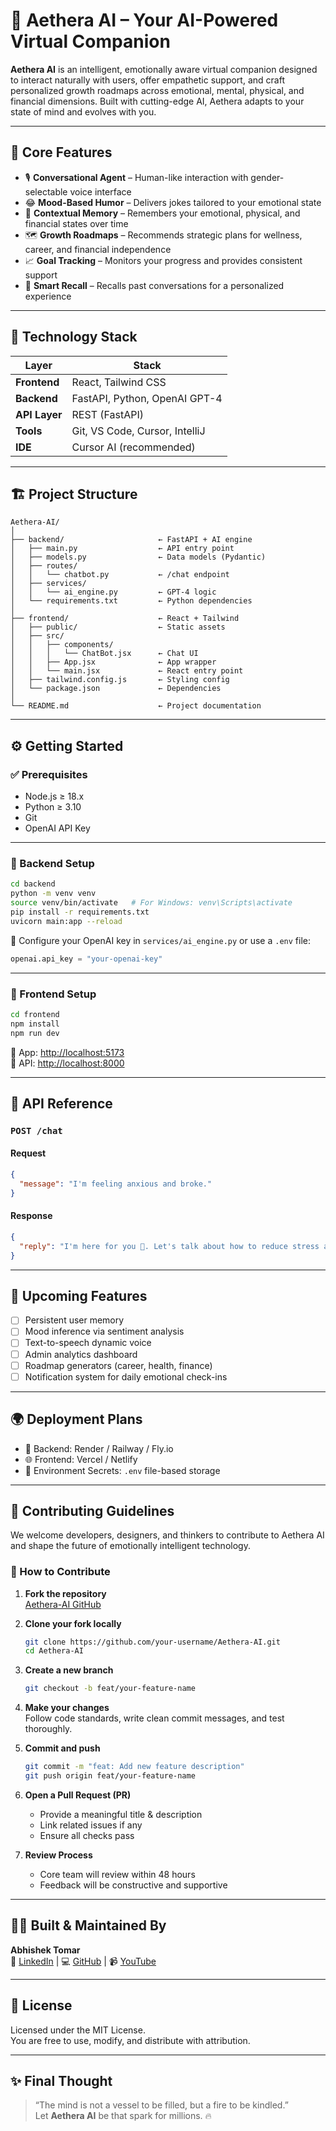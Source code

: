 # 🧠 Aethera AI – Your AI-Powered Virtual Companion

**Aethera AI** is an intelligent, emotionally aware virtual companion designed to interact naturally with users, offer empathetic support, and craft personalized growth roadmaps across emotional, mental, physical, and financial dimensions. Built with cutting-edge AI, Aethera adapts to your state of mind and evolves with you.

---

## 🌟 Core Features

- 🎙️ **Conversational Agent** – Human-like interaction with gender-selectable voice interface  
- 😂 **Mood-Based Humor** – Delivers jokes tailored to your emotional state  
- 🧠 **Contextual Memory** – Remembers your emotional, physical, and financial states over time  
- 🗺️ **Growth Roadmaps** – Recommends strategic plans for wellness, career, and financial independence  
- 📈 **Goal Tracking** – Monitors your progress and provides consistent support  
- 🧾 **Smart Recall** – Recalls past conversations for a personalized experience

---

## 🚀 Technology Stack

| Layer       | Stack                            |
|-------------|----------------------------------|
| **Frontend** | React, Tailwind CSS              |
| **Backend**  | FastAPI, Python, OpenAI GPT-4    |
| **API Layer**| REST (FastAPI)                   |
| **Tools**    | Git, VS Code, Cursor, IntelliJ   |
| **IDE**      | Cursor AI (recommended)          |

---

## 🏗️ Project Structure

```
Aethera-AI/
│
├── backend/                     ← FastAPI + AI engine
│   ├── main.py                  ← API entry point
│   ├── models.py                ← Data models (Pydantic)
│   ├── routes/
│   │   └── chatbot.py           ← /chat endpoint
│   ├── services/
│   │   └── ai_engine.py         ← GPT-4 logic
│   └── requirements.txt         ← Python dependencies
│
├── frontend/                    ← React + Tailwind
│   ├── public/                  ← Static assets
│   ├── src/
│   │   ├── components/
│   │   │   └── ChatBot.jsx      ← Chat UI
│   │   ├── App.jsx              ← App wrapper
│   │   └── main.jsx             ← React entry point
│   ├── tailwind.config.js       ← Styling config
│   └── package.json             ← Dependencies
│
└── README.md                    ← Project documentation
```

---

## ⚙️ Getting Started

### ✅ Prerequisites

- Node.js ≥ 18.x  
- Python ≥ 3.10  
- Git  
- OpenAI API Key

---

### 🔧 Backend Setup

```bash
cd backend
python -m venv venv
source venv/bin/activate   # For Windows: venv\Scripts\activate
pip install -r requirements.txt
uvicorn main:app --reload
```

🔑 Configure your OpenAI key in `services/ai_engine.py` or use a `.env` file:

```python
openai.api_key = "your-openai-key"
```

---

### 🎨 Frontend Setup

```bash
cd frontend
npm install
npm run dev
```

📍 App: [http://localhost:5173](http://localhost:5173)  
🧠 API: [http://localhost:8000](http://localhost:8000)

---

## 📡 API Reference

### `POST /chat`

#### Request

```json
{
  "message": "I'm feeling anxious and broke."
}
```

#### Response

```json
{
  "reply": "I'm here for you 💙. Let's talk about how to reduce stress and start building financial independence..."
}
```

---

## 🧩 Upcoming Features

- [ ] Persistent user memory
- [ ] Mood inference via sentiment analysis
- [ ] Text-to-speech dynamic voice
- [ ] Admin analytics dashboard
- [ ] Roadmap generators (career, health, finance)
- [ ] Notification system for daily emotional check-ins

---

## 🌍 Deployment Plans

- 🔐 Backend: Render / Railway / Fly.io  
- 🌐 Frontend: Vercel / Netlify  
- 📁 Environment Secrets: `.env` file-based storage

---

## 🤝 Contributing Guidelines

We welcome developers, designers, and thinkers to contribute to Aethera AI and shape the future of emotionally intelligent technology.

### 🧭 How to Contribute

1. **Fork the repository**  
   [Aethera-AI GitHub](https://github.com/Abhishek-09-Tomar/Aethera-AI)

2. **Clone your fork locally**
   ```bash
   git clone https://github.com/your-username/Aethera-AI.git
   cd Aethera-AI
   ```

3. **Create a new branch**
   ```bash
   git checkout -b feat/your-feature-name
   ```

4. **Make your changes**  
   Follow code standards, write clean commit messages, and test thoroughly.

5. **Commit and push**
   ```bash
   git commit -m "feat: Add new feature description"
   git push origin feat/your-feature-name
   ```

6. **Open a Pull Request (PR)**  
   - Provide a meaningful title & description  
   - Link related issues if any  
   - Ensure all checks pass

7. **Review Process**  
   - Core team will review within 48 hours  
   - Feedback will be constructive and supportive

---

## 👨‍💻 Built & Maintained By

**Abhishek Tomar**  
🔗 [LinkedIn](https://www.linkedin.com/in/abhishek-tomar-7aa29127b) | 💻 [GitHub](https://github.com/Abhishek-09-Tomar) | 📹 [YouTube](https://www.youtube.com/@i_am_abhishek_tomar)

---

## 📜 License

Licensed under the MIT License.  
You are free to use, modify, and distribute with attribution.

---

## ✨ Final Thought

> “The mind is not a vessel to be filled, but a fire to be kindled.”  
Let **Aethera AI** be that spark for millions. 🔥